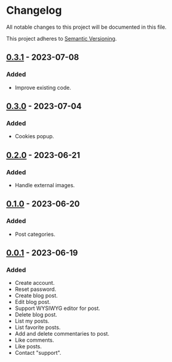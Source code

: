 # Changelog

All notable changes to this project will be documented in this file.

This project adheres to [Semantic Versioning](https://semver.org/spec/v2.0.0.html).

[0.3.1]: https://github.com/AivGitHub/qworpa/releases/tag/v0.3.1

## [0.3.1] - 2023-07-08

### Added

- Improve existing code.

[0.3.0]: https://github.com/AivGitHub/qworpa/releases/tag/v0.3.0

## [0.3.0] - 2023-07-04

### Added

- Cookies popup.

[0.2.0]: https://github.com/AivGitHub/qworpa/releases/tag/v0.2.0

## [0.2.0] - 2023-06-21

### Added

- Handle external images.

[0.1.0]: https://github.com/AivGitHub/qworpa/releases/tag/v0.1.0

## [0.1.0] - 2023-06-20

### Added

- Post categories.

[0.0.1]: https://github.com/AivGitHub/qworpa/releases/tag/v0.0.1

## [0.0.1] - 2023-06-19

### Added

- Create account.
- Reset password.
- Create blog post.
- Edit blog post.
- Support WYSIWYG editor for post.
- Delete blog post.
- List my posts.
- List favorite posts.
- Add and delete commentaries to post.
- Like comments.
- Like posts.
- Contact "support".
